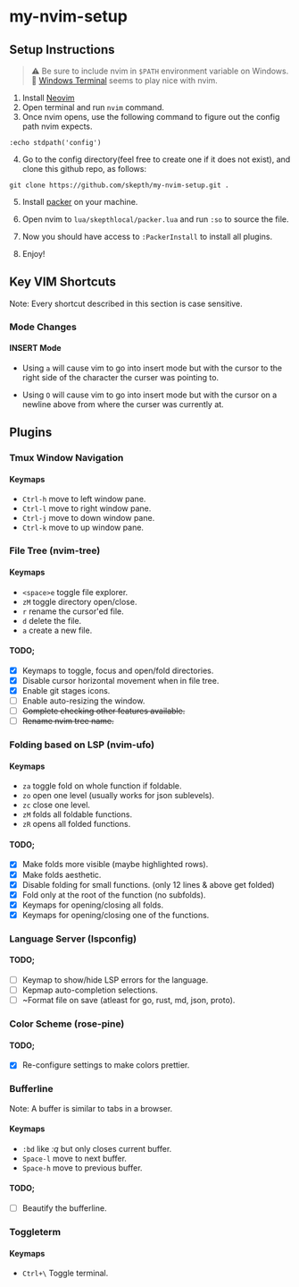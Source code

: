 # my-nvim-setup

## Setup Instructions

> :warning: Be sure to include nvim in `$PATH` environment variable on Windows.
> :green_heart: [Windows Terminal](https://github.com/microsoft/terminal) seems to play nice with nvim.

1. Install [Neovim](https://neovim.io/)
2. Open terminal and run `nvim` command.
3. Once nvim opens, use the following command to figure out the config path
nvim expects.

```
:echo stdpath('config')
```

4. Go to the config directory(feel free to create one if it does not exist),
and clone this github repo, as follows:

```
git clone https://github.com/skepth/my-nvim-setup.git .
```

5. Install [packer](https://github.com/wbthomason/packer.nvim#requirements) on your machine.

6. Open nvim to `lua/skepthlocal/packer.lua` and run `:so` to source the file.

7. Now you should have access to `:PackerInstall` to install all plugins.

8. Enjoy!

## Key VIM Shortcuts

Note: Every shortcut described in this section is case sensitive.

### Mode Changes

#### INSERT Mode
* Using `a` will cause vim to go into insert mode but with the cursor to the
right side of the character the curser was pointing to.

* Using `O` will cause vim to go into insert mode but with the cursor on a
newline above from where the curser was currently at.


## Plugins

### Tmux Window Navigation

#### Keymaps
* `Ctrl-h` move to left window pane.
* `Ctrl-l` move to right window pane.
* `Ctrl-j` move to down window pane.
* `Ctrl-k` move to up window pane.

### File Tree (nvim-tree)

#### Keymaps
* `<space>e` toggle file explorer.
* `zM` toggle directory open/close.
* `r` rename the cursor'ed file.
* `d` delete the file.
* `a` create a new file.

#### TODO;
- [x] Keymaps to toggle, focus and open/fold directories.
- [X] Disable cursor horizontal movement when in file tree.
- [x] Enable git stages icons.
- [ ] Enable auto-resizing the window.
- [ ] ~~Complete checking other features available.~~
- [ ] ~~Rename nvim tree name.~~

### Folding based on LSP (nvim-ufo)

#### Keymaps
* `za` toggle fold on whole function if foldable.
* `zo` open one level (usually works for json sublevels).
* `zc` close one level.
* `zM` folds all foldable functions.
* `zR` opens all folded functions.

#### TODO;
- [x] Make folds more visible (maybe highlighted rows).
- [x] Make folds aesthetic.
- [x] Disable folding for small functions. (only 12 lines & above get folded)
- [x] Fold only at the root of the function (no subfolds).
- [x] Keymaps for opening/closing all folds.
- [x] Keymaps for opening/closing one of the functions.

### Language Server (lspconfig)

#### TODO;
- [ ] Keymap to show/hide LSP errors for the language.
- [ ] Kepmap auto-completion selections.
- [ ] ~Format file on save (atleast for go, rust, md, json, proto).

### Color Scheme (rose-pine)

#### TODO;
- [x] Re-configure settings to make colors prettier.

### Bufferline

Note: A buffer is similar to tabs in a browser.

#### Keymaps
* `:bd` like *:q* but only closes current buffer.
* `Space-l` move to next buffer.
* `Space-h` move to previous buffer.

#### TODO;
- [ ] Beautify  the bufferline.

### Toggleterm

#### Keymaps
* `Ctrl+\` Toggle terminal.
